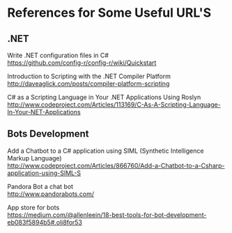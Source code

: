 References for Some Useful URL'S
===========================

.NET
-------
Write .NET configuration files in C#<br/>
https://github.com/config-r/config-r/wiki/Quickstart<br/>

Introduction to Scripting with the .NET Compiler Platform<br/>
http://daveaglick.com/posts/compiler-platform-scripting<br/>

C# as a Scripting Language in Your .NET Applications Using Roslyn<br/>
http://www.codeproject.com/Articles/113169/C-As-A-Scripting-Language-In-Your-NET-Applications<br/>

Bots Development
--------------------------
Add a Chatbot to a C# application using SIML (Synthetic Intelligence Markup Language)<br/>
http://www.codeproject.com/Articles/866760/Add-a-Chatbot-to-a-Csharp-application-using-SIML-S<br/>

Pandora Bot a chat bot<br/>
http://www.pandorabots.com/<br/>

App store for bots<br/>
https://medium.com/@allenleein/18-best-tools-for-bot-development-eb083f5894b5#.oli8for53<br/>
